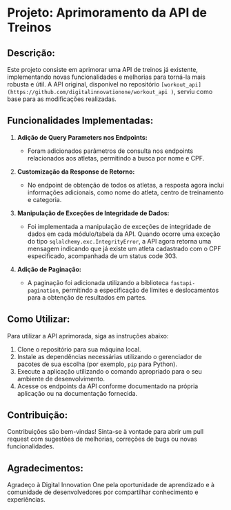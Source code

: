 # Projeto: Aprimoramento da API de Treinos

## Descrição:

Este projeto consiste em aprimorar uma API de treinos já existente, implementando novas funcionalidades e melhorias para torná-la mais robusta e útil. A API original, disponível no repositório `[workout_api](https://github.com/digitalinnovationone/workout_api )`, serviu como base para as modificações realizadas.

## Funcionalidades Implementadas:

1. **Adição de Query Parameters nos Endpoints:**
   - Foram adicionados parâmetros de consulta nos endpoints relacionados aos atletas, permitindo a busca por nome e CPF.

2. **Customização da Response de Retorno:**
   - No endpoint de obtenção de todos os atletas, a resposta agora inclui informações adicionais, como nome do atleta, centro de treinamento e categoria.

3. **Manipulação de Exceções de Integridade de Dados:**
   - Foi implementada a manipulação de exceções de integridade de dados em cada módulo/tabela da API. Quando ocorre uma exceção do tipo `sqlalchemy.exc.IntegrityError`, a API agora retorna uma mensagem indicando que já existe um atleta cadastrado com o CPF especificado, acompanhada de um status code 303.

4. **Adição de Paginação:**
   - A paginação foi adicionada utilizando a biblioteca `fastapi-pagination`, permitindo a especificação de limites e deslocamentos para a obtenção de resultados em partes.

## Como Utilizar:

Para utilizar a API aprimorada, siga as instruções abaixo:

1. Clone o repositório para sua máquina local.
2. Instale as dependências necessárias utilizando o gerenciador de pacotes de sua escolha (por exemplo, `pip` para Python).
3. Execute a aplicação utilizando o comando apropriado para o seu ambiente de desenvolvimento.
4. Acesse os endpoints da API conforme documentado na própria aplicação ou na documentação fornecida.

## Contribuição:

Contribuições são bem-vindas! Sinta-se à vontade para abrir um pull request com sugestões de melhorias, correções de bugs ou novas funcionalidades.

## Agradecimentos:

Agradeço à Digital Innovation One pela oportunidade de aprendizado e à comunidade de desenvolvedores por compartilhar conhecimento e experiências.
